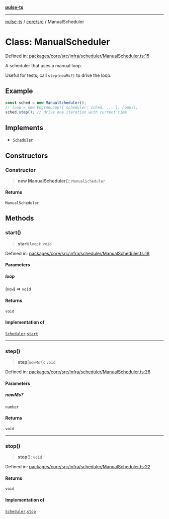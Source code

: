 [**pulse-ts**](../../../README.md)

***

[pulse-ts](../../../README.md) / [core/src](../README.md) / ManualScheduler

# Class: ManualScheduler

Defined in: [packages/core/src/infra/scheduler/ManualScheduler.ts:15](https://github.com/jlehett/pulse-ts/blob/a2a18767041a6b69ca4c5f6131d2de266097750e/packages/core/src/infra/scheduler/ManualScheduler.ts#L15)

A scheduler that uses a manual loop.

Useful for tests; call `step(nowMs?)` to drive the loop.

## Example

```ts
const sched = new ManualScheduler();
// loop = new EngineLoop({ scheduler: sched, ... }, hooks);
sched.step(); // drive one iteration with current time
```

## Implements

- [`Scheduler`](../interfaces/Scheduler.md)

## Constructors

### Constructor

> **new ManualScheduler**(): `ManualScheduler`

#### Returns

`ManualScheduler`

## Methods

### start()

> **start**(`loop`): `void`

Defined in: [packages/core/src/infra/scheduler/ManualScheduler.ts:18](https://github.com/jlehett/pulse-ts/blob/a2a18767041a6b69ca4c5f6131d2de266097750e/packages/core/src/infra/scheduler/ManualScheduler.ts#L18)

#### Parameters

##### loop

(`now`) => `void`

#### Returns

`void`

#### Implementation of

[`Scheduler`](../interfaces/Scheduler.md).[`start`](../interfaces/Scheduler.md#start)

***

### step()

> **step**(`nowMs?`): `void`

Defined in: [packages/core/src/infra/scheduler/ManualScheduler.ts:26](https://github.com/jlehett/pulse-ts/blob/a2a18767041a6b69ca4c5f6131d2de266097750e/packages/core/src/infra/scheduler/ManualScheduler.ts#L26)

#### Parameters

##### nowMs?

`number`

#### Returns

`void`

***

### stop()

> **stop**(): `void`

Defined in: [packages/core/src/infra/scheduler/ManualScheduler.ts:22](https://github.com/jlehett/pulse-ts/blob/a2a18767041a6b69ca4c5f6131d2de266097750e/packages/core/src/infra/scheduler/ManualScheduler.ts#L22)

#### Returns

`void`

#### Implementation of

[`Scheduler`](../interfaces/Scheduler.md).[`stop`](../interfaces/Scheduler.md#stop)
